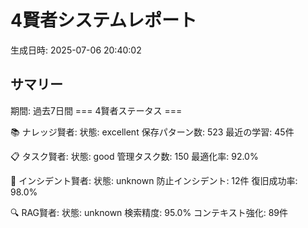 # 4賢者システムレポート

生成日時: 2025-07-06 20:40:02

## サマリー

期間: 過去7日間
=== 4賢者ステータス ===

📚 ナレッジ賢者:
  状態: excellent
  保存パターン数: 523
  最近の学習: 45件

📋 タスク賢者:
  状態: good
  管理タスク数: 150
  最適化率: 92.0%

🚨 インシデント賢者:
  状態: unknown
  防止インシデント: 12件
  復旧成功率: 98.0%

🔍 RAG賢者:
  状態: unknown
  検索精度: 95.0%
  コンテキスト強化: 89件